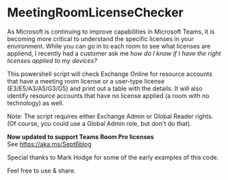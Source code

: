 # MeetingRoomLicenseChecker

As Microsoft is continuing to improve capabilities in Microsoft Teams, it is becoming more critical to understand the specific licenses in your environment.   While you can go in to each room to see what licenses are appliend, I recently had a customer ask me *how do I know if I have the right licenses applied to my devices?*


This powershell script will check Exchange Online for resource accounts that have a meeting room license or a user-type license (E3/E5/A3/A5/G3/G5) and
print out a table with the details.  It will also identify resource accounts that have no license applied (a room with no technology) as well. 

Note: The script requires either Exchange Admin or Global Reader rights. (Of course, you could use a Global Admin role, but don't do that).

**Now updated to support Teams Room Pro licenses**  
See https://aka.ms/Sept6blog



Special thanks to Mark Hodge for some of the early examples of this code. 

Feel free to use & share.
